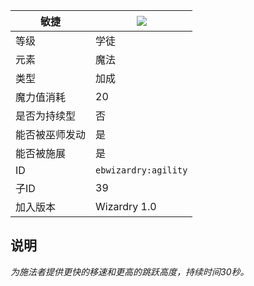| 敏捷 |![](https://github.com/Electroblob77/Wizardry/blob/1.12.2/src/main/resources/assets/ebwizardry/textures/spells/agility.png)|
|---|---|
| 等级 | 学徒 |
| 元素 | 魔法 |
| 类型 | 加成 |
| 魔力值消耗 | 20 |
| 是否为持续型 | 否 |
| 能否被巫师发动	 | 是 |
| 能否被施展 | 是 |
| ID | `ebwizardry:agility` |
| 子ID | 39 |
| 加入版本 | Wizardry 1.0 |
## 说明
_为施法者提供更快的移速和更高的跳跃高度，持续时间30秒。_
